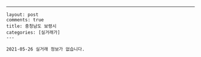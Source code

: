 ---
    layout: post
    comments: true
    title: 충청남도 보령시
    categories: [실거래가]
    ---

    2021-05-26 실거래 정보가 없습니다.

    